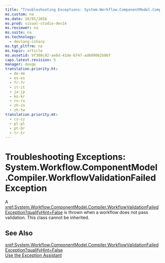 ```yaml
---
title: "Troubleshooting Exceptions: System.Workflow.ComponentModel.Compiler.WorkflowValidationFailedException"
ms.custom: na
ms.date: 10/01/2016
ms.prod: visual-studio-dev14
ms.reviewer: na
ms.suite: na
ms.technology: 
  - devlang-csharp
ms.tgt_pltfrm: na
ms.topic: article
ms.assetid: bf308c82-ae6d-41de-b747-ad609062b86f
caps.latest.revision: 5
manager: douge
translation.priority.ht: 
  - de-de
  - es-es
  - fr-fr
  - it-it
  - ja-jp
  - ko-kr
  - ru-ru
  - zh-cn
  - zh-tw
translation.priority.mt: 
  - cs-cz
  - pl-pl
  - pt-br
  - tr-tr
---
```

# Troubleshooting Exceptions: System.Workflow.ComponentModel.Compiler.WorkflowValidationFailedException
A <xref:System.Workflow.ComponentModel.Compiler.WorkflowValidationFailedException?qualifyHint=False> is thrown when a workflow does not pass validation. This class cannot be inherited.  
  
## See Also  
 <xref:System.Workflow.ComponentModel.Compiler.WorkflowValidationFailedException?qualifyHint=False>   
 [Use the Exception Assistant](../Topic/How%20to:%20Use%20the%20Exception%20Assistant.md)